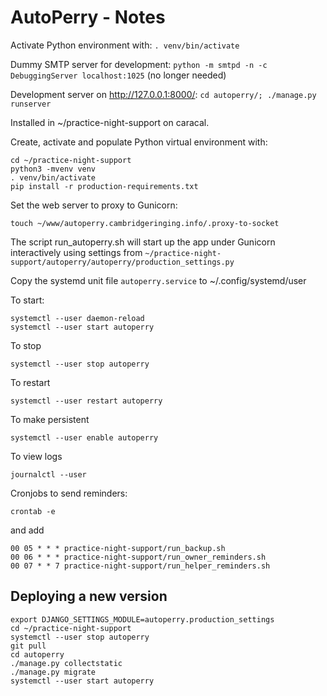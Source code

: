 # AutoPerry - Notes

Activate Python environment with: `. venv/bin/activate`

Dummy SMTP server for development: `python -m smtpd -n -c DebuggingServer localhost:1025` (no longer needed)

Development server on http://127.0.0.1:8000/: `cd autoperry/; ./manage.py runserver`

Installed in ~/practice-night-support on caracal.

Create, activate and populate Python virtual environment with:

    cd ~/practice-night-support
    python3 -mvenv venv
    . venv/bin/activate 
    pip install -r production-requirements.txt

Set the web server to proxy to Gunicorn:

    touch ~/www/autoperry.cambridgeringing.info/.proxy-to-socket

The script run_autoperry.sh will start up the app under Gunicorn interactively using settings from `~/practice-night-support/autoperry/autoperry/production_settings.py`

Copy the systemd unit file `autoperry.service` to ~/.config/systemd/user

To start:

    systemctl --user daemon-reload
    systemctl --user start autoperry

To stop 

    systemctl --user stop autoperry

To restart

    systemctl --user restart autoperry

To make persistent

    systemctl --user enable autoperry

To view logs

    journalctl --user

Cronjobs to send reminders:

    crontab -e

and add

    00 05 * * * practice-night-support/run_backup.sh
    00 06 * * * practice-night-support/run_owner_reminders.sh
    00 07 * * 7 practice-night-support/run_helper_reminders.sh

## Deploying a new version

    export DJANGO_SETTINGS_MODULE=autoperry.production_settings
    cd ~/practice-night-support
    systemctl --user stop autoperry
    git pull
    cd autoperry
    ./manage.py collectstatic
    ./manage.py migrate
    systemctl --user start autoperry